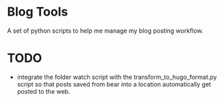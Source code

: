 # Blog Tools

A set of python scripts to help me manage my blog posting workflow.

# TODO

- integrate the folder watch script with the transform_to_hugo_format.py script so that posts saved from bear into a location automatically get posted to the web. 
